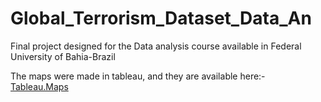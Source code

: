 # Global_Terrorism_Dataset_Data_An
Final project designed for the Data analysis course available in Federal University of Bahia-Brazil

The maps were made in tableau, and they are available here:- [Tableau.Maps](https://public.tableau.com/profile/lucas.rabelo#!/?newProfile=&activeTab=0)
